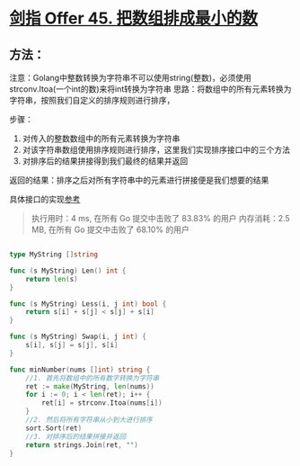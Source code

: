 # [剑指 Offer 45. 把数组排成最小的数](https://leetcode-cn.com/problems/ba-shu-zu-pai-cheng-zui-xiao-de-shu-lcof/)

## 方法：

注意：Golang中整数转换为字符串不可以使用string(整数)，必须使用strconv.Itoa(一个int的数)来将int转换为字符串
思路：将数组中的所有元素转换为字符串，按照我们自定义的排序规则进行排序，

步骤：
1. 对传入的整数数组中的所有元素转换为字符串
2. 对该字符串数组使用排序规则进行排序，这里我们实现排序接口中的三个方法
3. 对排序后的结果拼接得到我们最终的结果并返回

返回的结果：排序之后对所有字符串中的元素进行拼接便是我们想要的结果

具体接口的实现[参考](https://leetcode-cn.com/problems/ba-shu-zu-pai-cheng-zui-xiao-de-shu-lcof/solution/golangzi-ding-yi-pai-xu-gui-ze-by-bbfat/)


> 执行用时：4 ms, 在所有 Go 提交中击败了 83.83% 的用户
> 		内存消耗：2.5 MB, 在所有 Go 提交中击败了 68.10% 的用户


```go

type MyString []string

func (s MyString) Len() int {
	return len(s)
}

func (s MyString) Less(i, j int) bool {
	return s[i] + s[j] < s[j] + s[i]
}

func (s MyString) Swap(i, j int) {
	s[i], s[j] = s[j], s[i]
}

func minNumber(nums []int) string {
	//1. 首先将数组中的所有数字转换为字符串
	ret := make(MyString, len(nums))
	for i := 0; i < len(ret); i++ {
		ret[i] = strconv.Itoa(nums[i])
	}
	//2. 然后将所有字符串从小到大进行排序
	sort.Sort(ret)
	//3. 对排序后的结果拼接并返回
	return strings.Join(ret, "")
}


```

